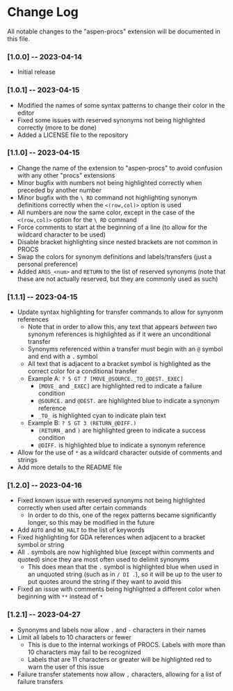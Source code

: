 # Change Log

All notable changes to the "aspen-procs" extension will be documented in this file.


### [1.0.0] -- 2023-04-14

- Initial release

### [1.0.1] -- 2023-04-15

- Modified the names of some syntax patterns to change their color in the editor
- Fixed some issues with reserved synonyms not being highlighted correctly (more to be done)
- Added a LICENSE file to the repository

### [1.1.0] -- 2023-04-15
- Change the name of the extension to "aspen-procs" to avoid confusion with any other "procs" extensions
- Minor bugfix with numbers not being highlighted correctly when preceded by another number
- Minor bugfix with the `\ RD` command not highlighting synonym definitions correctly when the `<(row,col)>` option is used
- All numbers are now the same color, except in the case of the `<(row,col)>` option for the `\ RD` command
- Force comments to start at the beginning of a line (to allow for the wildcard character to be used)
- Disable bracket highlighting since nested brackets are not common in PROCS
- Swap the colors for synonym definitions and labels/transfers (just a personal preference)
- Added `ARGS_<num>` and `RETURN` to the list of reserved synonyms (note that these are not actually reserved, but they are commonly used as such)

### [1.1.1] -- 2023-04-15
- Update syntax highlighting for transfer commands to allow for synyonm references
    - Note that in order to allow this, any text that appears _between_ two synonym references is highlighted as if it were an unconditional transfer
    - Synonyms referenced within a transfer must begin with an `@` symbol and end with a `.` symbol
    - All text that is adjacent to a bracket symbol is highlighted as the correct color for a conditional transfer
    - Example A: `? 5 GT 7 [MOVE_@SOURCE._TO_@DEST._EXEC]`
        - `[MOVE_` and `_EXEC]` are highlighted red to indicate a failure condition
        - `@SOURCE.` and `@DEST.` are highlighted blue to indicate a synonym reference
        - `_TO_` is highlighted cyan to indicate plain text
    - Example B: `? 5 GT 3 (RETURN_@DIFF.)`
        - `(RETURN_` and `)` are highlighted green to indicate a success condition
        - `@DIFF.` is highlighted blue to indicate a synonym reference
- Allow for the use of `*` as a wildcard character outside of comments and strings
- Add more details to the README file

### [1.2.0] -- 2023-04-16
- Fixed known issue with reserved synonyms not being highlighted correctly when used after certain commands
    - In order to do this, one of the regex patterns became significantly longer, so this may be modified in the future
- Add `AUTO` and `NO_HALT` to the list of keywords
- Fixed highlighting for GDA references when adjacent to a bracket symbol or string
- All `.` symbols are now highlighted blue (except within comments and quoted) since they are most often used to delimit synonyms
    - This does mean that the `.` symbol is highlighted blue when used in an unquoted string (such as in `/ DI .`), so it will be up to the user to put quotes around the string if they want to avoid this
- Fixed an issue with comments being highlighted a different color when beginning with `**` instead of `*`

### [1.2.1] -- 2023-04-27
- Synonyms and labels now allow `.` and `-` characters in their names
- Limit all labels to 10 characters or fewer
    - This is due to the internal workings of PROCS. Labels with more than 10 characters may fail to be recognized
    - Labels that are 11 characters or greater will be highlighted red to warn the user of this issue
- Failure transfer statements now allow `,` characters, allowing for a list of failure transfers